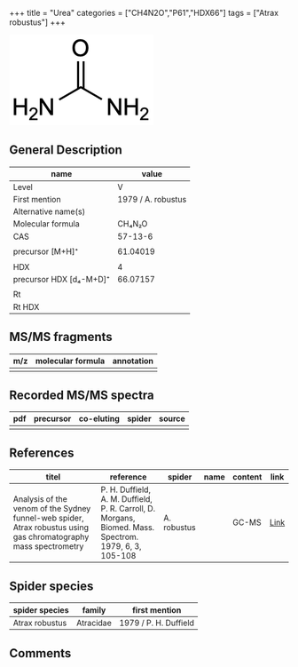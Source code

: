 +++
title = "Urea"
categories = ["CH4N2O","P61","HDX66"]
tags = ["Atrax robustus"]
+++

![](/img/Urea.png)

## General Description

| name                    | value              |
|-------------------------|--------------------|
| Level                   | V                  |
| First mention           | 1979 / A. robustus |
| Alternative name(s)     |                    |
| Molecular formula       | CH₄N₂O             |
| CAS                     | 57-13-6            |
|                         |                    |
| precursor [M+H]⁺        | 61.04019           |
|                         |                    |
| HDX                     | 4                  |
| precursor HDX [d₄-M+D]⁺ | 66.07157           |
|                         |                    |
| Rt                      |                    |
| Rt HDX                  |                    |

## MS/MS fragments

| m/z | molecular formula | annotation |
|-----|-------------------|------------|
|     |                   |            |

## Recorded MS/MS spectra

| pdf | precursor | co-eluting | spider | source |
|-----|-----------|------------|--------|--------|
|     |           |            |        |        |

## References

| titel  | reference | spider | name | content | link |
|--------|-----------|--------|------|---------|------|
| Analysis of the venom of the Sydney funnel-web spider, Atrax robustus using gas chromatography mass spectrometry | P. H. Duffield, A. M. Duffield, P. R. Carroll, D. Morgans, Biomed. Mass. Spectrom. 1979, 6, 3, 105-108 | A. robustus |      | GC-MS   | [Link](https://doi.org/10.1002/bms.1200060305) |

## Spider species

| spider species | family    | first mention         |
|----------------|-----------|-----------------------|
| Atrax robustus | Atracidae | 1979 / P. H. Duffield |

## Comments
